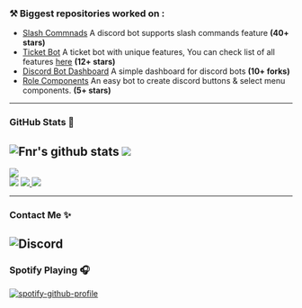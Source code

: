 ### ⚒ Biggest repositories worked on :
- [Slash Commnads](https://github.com/mezo-o/slash-commands) A discord bot supports slash commands feature **(40+ stars)**
- [Ticket Bot](https://github.com/mezo-o/ticket-bot) A ticket bot with unique features, You can check list of all features [here](https://github.com/FnrDev/ticket-bot#-features) **(12+ stars)**
- [Discord Bot Dashboard](https://github.com/mezo-o/dashboard) A simple dashboard for discord bots **(10+ forks)**
- [Role Components](https://github.com/mezo-o/role-components) An easy bot to create discord buttons & select menu components. **(5+ stars)**

---

### GitHub Stats 🌟
![Fnr's github stats](https://github-readme-stats.vercel.app/api?username=mezo-o&count_private=true&show_icons=true&theme=radical) <img src="https://github-readme-streak-stats.herokuapp.com/?user=mezo-o&theme=algolia&count-private=true&v=2">
---
<img src="https://activity-graph.herokuapp.com/graph?username=FnrDev&custom_title=Ahmed%27s%20Contribution%20Graph&theme=react-dark&count-private=true">
<br>
<img src="https://github-readme-stats.vercel.app/api/top-langs/?username=mezo-o&langs_count=8&layout=compact&theme=react&hide_border=true&bg_color=0D1117">
<a href="https://github.com/mezo-o?tab=followers">
  <img src="https://img.shields.io/github/followers/mezo-o">
</a>
<a href="https://github.com/mezo-o">
   <img src="https://komarev.com/ghpvc/?username=mezo-o">
</a>

---
### Contact Me ✨
![Discord](https://discord.c99.nl/widget/theme-1/640526616350425100.png)
---

### Spotify Playing 🎧
[![spotify-github-profile](https://spotify-github-profile.vercel.app/api/view?uid=31jw3dcqndiiiyf6rf2bg4qsczk4&cover_image=true&theme=default)](https://github.com/kittinan/spotify-github-profile)
